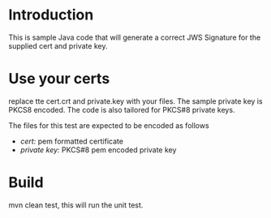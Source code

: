 # Introduction
This is sample Java code that will generate a correct JWS Signature for the supplied cert and private key.

# Use your certs
replace tte cert.crt and private.key with your files. The sample private key is PKCS8 encoded. The code is also tailored for PKCS#8 private keys.

The files for this test are expected to be encoded as follows
 - *cert:* pem formatted certificate
 - *private key:* PKCS#8 pem encoded private key
 
# Build
mvn clean test, this will run the unit test.
